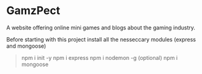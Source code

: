# GamzPect
A website offering online mini games and blogs about the gaming industry.

Before starting with this project install all the nesseccary modules (express and mongoose)

> npm i init -y
> npm i express
> npm i nodemon -g (optional)
> npm i mongoose
